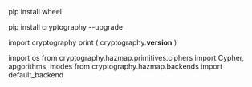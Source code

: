 
pip install wheel

pip install cryptography --upgrade


import cryptography
print ( cryptography.__version__ )



import os
from cryptography.hazmap.primitives.ciphers import Cypher, apgorithms, modes
from cryptography.hazmap.backends import default_backend
